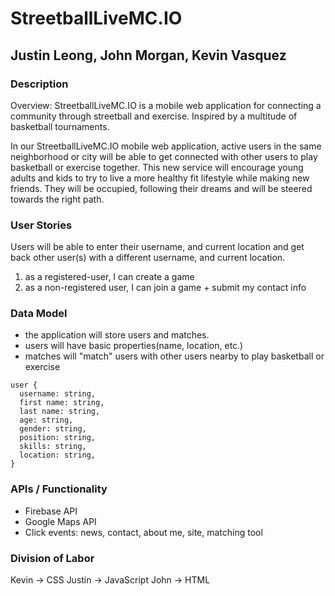 # StreetballLiveMC.IO
## Justin Leong, John Morgan, Kevin Vasquez

### Description
Overview: StreetballLiveMC.IO is a mobile web application for connecting a community through streetball and exercise. Inspired by a multitude of basketball tournaments. 

In our StreetballLiveMC.IO mobile web application, active users in the same neighborhood or city will be able to get connected with other users to play basketball or exercise together. This new service will encourage young adults and kids to try to live a more healthy fit lifestyle while making new friends. They will be occupied, following their dreams and will be steered towards the right path.

### User Stories
Users will be able to enter their username, and current location and get back other user(s) with a different username, and current location.

1. as a registered-user, I can create a game
2. as a non-registered user, I can join a game + submit my contact info

### Data Model
* the application will store users and matches.
* users will have basic properties(name, location, etc.)
* matches will "match" users with other users nearby to play basketball or exercise

```
user {
  username: string,
  first name: string,
  last name: string,
  age: string,
  gender: string,
  position: string,
  skills: string,
  location: string,
}
```

### APIs / Functionality
* Firebase API
* Google Maps API
* Click events: news, contact, about me, site, matching tool

### Division of Labor 
Kevin -> CSS
Justin -> JavaScript
John -> HTML
